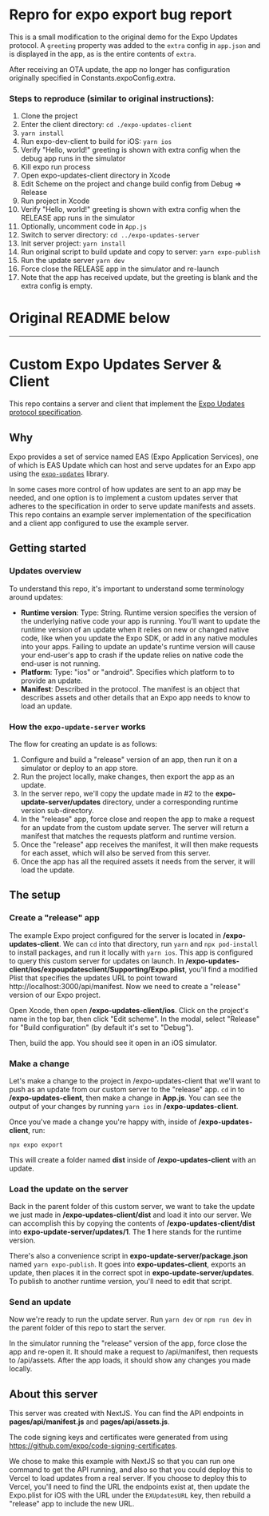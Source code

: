 # Repro for expo export bug report

This is a small modification to the original demo for the Expo Updates protocol. A `greeting` property was added to the `extra` config in `app.json` and is displayed in the app, as is the entire contents of `extra`.

After receiving an OTA update, the app no longer has configuration originally specified in Constants.expoConfig.extra.

### Steps to reproduce (similar to original instructions):
1. Clone the project
1. Enter the client directory: `cd ./expo-updates-client`
1. `yarn install`
1. Run expo-dev-client to build for iOS: `yarn ios`
1. Verify "Hello, world!" greeting is shown with extra config when the debug app runs in the simulator
1. Kill expo run process
1. Open expo-updates-client directory in Xcode
1. Edit Scheme on the project and change build config from Debug => Release
1. Run project in Xcode
1. Verify "Hello, world!" greeting is shown with extra config when the RELEASE app runs in the simulator
1. Optionally, uncomment code in `App.js`
1. Switch to server directory: `cd ../expo-updates-server`
1. Init server project: `yarn install`
1. Run original script to build update and copy to server: `yarn expo-publish`
1. Run the update server `yarn dev`
1. Force close the RELEASE app in the simulator and re-launch
1. Note that the app has received update, but the greeting is blank and the extra config is empty.


# Original README below
-------------------------
# Custom Expo Updates Server & Client

This repo contains a server and client that implement the [Expo Updates protocol specification](https://docs.expo.dev/technical-specs/expo-updates-0).

## Why

Expo provides a set of service named EAS (Expo Application Services), one of which is EAS Update which can host and serve updates for an Expo app using the [`expo-updates`](https://github.com/expo/expo/tree/main/packages/expo-updates) library.

In some cases more control of how updates are sent to an app may be needed, and one option is to implement a custom updates server that adheres to the specification in order to serve update manifests and assets. This repo contains an example server implementation of the specification and a client app configured to use the example server.

## Getting started

### Updates overview

To understand this repo, it's important to understand some terminology around updates:

- **Runtime version**: Type: String. Runtime version specifies the version of the underlying native code your app is running. You'll want to update the runtime version of an update when it relies on new or changed native code, like when you update the Expo SDK, or add in any native modules into your apps. Failing to update an update's runtime version will cause your end-user's app to crash if the update relies on native code the end-user is not running.
- **Platform**: Type: "ios" or "android". Specifies which platform to to provide an update.
- **Manifest**: Described in the protocol. The manifest is an object that describes assets and other details that an Expo app needs to know to load an update.

### How the `expo-update-server` works

The flow for creating an update is as follows:

1. Configure and build a "release" version of an app, then run it on a simulator or deploy to an app store.
2. Run the project locally, make changes, then export the app as an update.
3. In the server repo, we'll copy the update made in #2 to the **expo-update-server/updates** directory, under a corresponding runtime version sub-directory.
4. In the "release" app, force close and reopen the app to make a request for an update from the custom update server. The server will return a manifest that matches the requests platform and runtime version.
5. Once the "release" app receives the manifest, it will then make requests for each asset, which will also be served from this server.
6. Once the app has all the required assets it needs from the server, it will load the update.

## The setup

### Create a "release" app

The example Expo project configured for the server is located in **/expo-updates-client**. We can `cd` into that directory, run `yarn` and `npx pod-install` to install packages, and run it locally with `yarn ios`. This app is configured to query this custom server for updates on launch. In **/expo-updates-client/ios/expoupdatesclient/Supporting/Expo.plist**, you'll find a modified Plist that specifies the updates URL to point toward http://localhost:3000/api/manifest. Now we need to create a "release" version of our Expo project.

Open Xcode, then open **/expo-updates-client/ios**. Click on the project's name in the top bar, then click "Edit scheme". In the modal, select "Release" for "Build configuration" (by default it's set to "Debug").

Then, build the app. You should see it open in an iOS simulator.

### Make a change

Let's make a change to the project in /expo-updates-client that we'll want to push as an update from our custom server to the "release" app. `cd` in to **/expo-updates-client**, then make a change in **App.js**. You can see the output of your changes by running `yarn ios` in **/expo-updates-client**.

Once you've made a change you're happy with, inside of **/expo-updates-client**, run:

```
npx expo export
```

This will create a folder named **dist** inside of **/expo-updates-client** with an update.

### Load the update on the server

Back in the parent folder of this custom server, we want to take the update we just made in **/expo-updates-client/dist** and load it into our server. We can accomplish this by copying the contents of **/expo-updates-client/dist** into **expo-update-server/updates/1**. The **1** here stands for the runtime version.

There's also a convenience script in **expo-update-server/package.json** named `yarn expo-publish`. It goes into **expo-updates-client**, exports an update, then places it in the correct spot in **expo-update-server/updates**. To publish to another runtime version, you'll need to edit that script.

### Send an update

Now we're ready to run the update server. Run `yarn dev` or `npm run dev` in the parent folder of this repo to start the server.

In the simulator running the "release" version of the app, force close the app and re-open it. It should make a request to /api/manifest, then requests to /api/assets. After the app loads, it should show any changes you made locally.

## About this server

This server was created with NextJS. You can find the API endpoints in **pages/api/manifest.js** and **pages/api/assets.js**.

The code signing keys and certificates were generated from using https://github.com/expo/code-signing-certificates.

We chose to make this example with NextJS so that you can run one command to get the API running, and also so that you could deploy this to Vercel to load updates from a real server. If you choose to deploy this to Vercel, you'll need to find the URL the endpoints exist at, then update the Expo.plist for iOS with the URL under the `EXUpdatesURL` key, then rebuild a "release" app to include the new URL.
